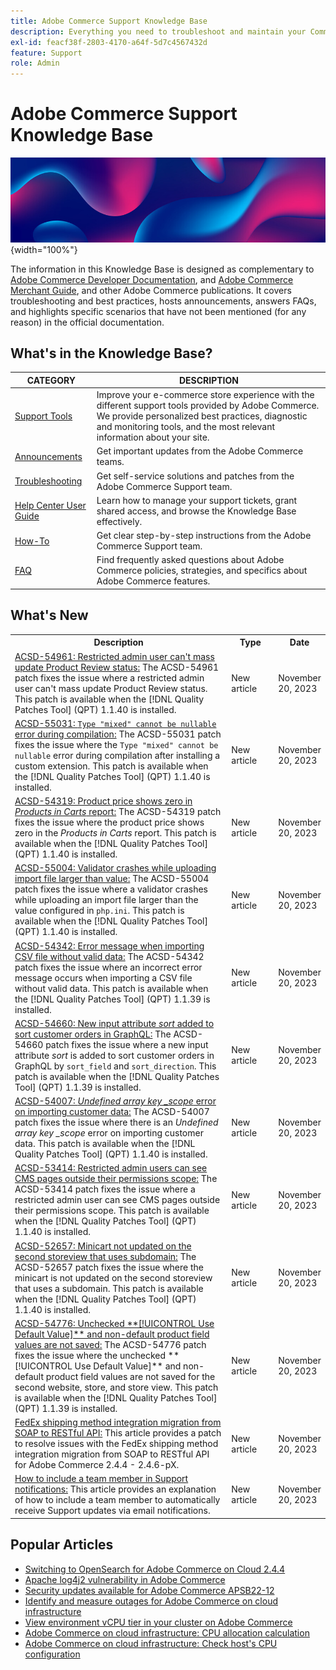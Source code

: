 ```yaml
---
title: Adobe Commerce Support Knowledge Base
description: Everything you need to troubleshoot and maintain your Commerce store.
exl-id: feacf38f-2803-4170-a64f-5d7c4567432d
feature: Support
role: Admin
---
```

# Adobe Commerce Support Knowledge Base

![Knowledge Base homepage](../help/assets/knowledge-base-home-page-cover.jpg){width="100%"}

The information in this Knowledge Base is designed as complementary to [Adobe Commerce Developer Documentation](https://developer.adobe.com/commerce/docs), and [Adobe Commerce Merchant Guide](https://experienceleague.adobe.com/docs/commerce-admin/user-guides/home.html), and other Adobe Commerce publications. It covers troubleshooting and best practices, hosts announcements, answers FAQs, and highlights specific scenarios that have not been mentioned (for any reason) in the official documentation.

## What's in the Knowledge Base?

| CATEGORY | DESCRIPTION | 
| --- | --- |
| [Support Tools](/help/support-tools/overview.md) | Improve your e-commerce store experience with the different support tools provided by Adobe Commerce. We provide personalized best practices, diagnostic and monitoring tools, and the most relevant information about your site. |
| [Announcements](/help/announcements/overview.md) | Get important updates from the Adobe Commerce teams. |
| [Troubleshooting](/help/troubleshooting/overview.md) | Get self-service solutions and patches from the Adobe Commerce Support team. |
| [Help Center User Guide](/help/help-center-guide/help-center/magento-help-center-user-guide.md) | Learn how to manage your support tickets, grant shared access, and browse the Knowledge Base effectively. |
| [How-To](/help/how-to/overview.md) | Get clear step-by-step instructions from the Adobe Commerce Support team. |
| [FAQ](/help/faq/overview.md) | Find frequently asked questions about Adobe Commerce policies, strategies, and specifics about Adobe Commerce features. | 

## What's New

<table style="width:100%">
  <tr>
    <th style="width:70%">Description</th>
    <th style="width:15%">Type</th>
    <th style="width:15%">Date</th>
  </tr>

 <tr>
    <td>
    <a href = "https://experienceleague.adobe.com/docs/commerce-knowledge-base/kb/support-tools/patches/v1-1-40/acsd-54961-restricted-admin-user-cant-mass-update-product-review-status.html">ACSD-54961: Restricted admin user can't mass update Product Review status:</a> The ACSD-54961 patch fixes the issue where a restricted admin user can't mass update Product Review status. This patch is available when the [!DNL Quality Patches Tool] (QPT) 1.1.40 is installed.
    </td>
    <td>New article</td>
    <td>November 20, 2023</td>
  </tr>

  <td>
    <a href = "https://experienceleague.adobe.com/docs/commerce-knowledge-base/kb/support-tools/patches/v1-1-40/acsd-55031-type-mixed-cannot-be-nullable-error-during-compilation.html">ACSD-55031: <code>Type "mixed" cannot be nullable</code> error during compilation:</a> The ACSD-55031 patch fixes the issue where the <code>Type "mixed" cannot be nullable</code> error during compilation after installing a custom extension. This patch is available when the [!DNL Quality Patches Tool] (QPT) 1.1.40 is installed.
    </td>
    <td>New article</td>
    <td>November 20, 2023</td>
  </tr>

  <tr>
    <td>
    <a href="https://experienceleague.adobe.com/docs/commerce-knowledge-base/kb/support-tools/patches/v1-1-40/acsd-54319-product-price-shows-zero-in-product-in-cart-report.html">ACSD-54319: Product price shows zero in <em>Products in Carts</em> report:</a> The ACSD-54319 patch fixes the issue where the product price shows zero in the <em>Products in Carts</em> report. This patch is available when the [!DNL Quality Patches Tool] (QPT) 1.1.40 is installed.
    </td>
    <td>New article </td>
    <td>November 20, 2023</td>
 </tr>

   <tr>
    <td>
    <a href="https://experienceleague.adobe.com/docs/commerce-knowledge-base/kb/support-tools/patches/v1-1-40/acsd-55004-validator-crashes-while-uploading-an-import-file-larger-than-the-value.html">ACSD-55004: Validator crashes while uploading import file larger than value:</a> The ACSD-55004 patch fixes the issue where a validator crashes while uploading an import file larger than the value configured in <code>php.ini</code>. This patch is available when the [!DNL Quality Patches Tool] (QPT) 1.1.40 is installed.
    </td>
    <td>New article </td>
    <td>November 20, 2023</td>
 </tr>

  <tr>
    <td>
    <a href="https://experienceleague.adobe.com/docs/commerce-knowledge-base/kb/support-tools/patches/v1-1-39/acsd-54342-error-message-when-importing-csv-file-without-valid-data.html">ACSD-54342: Error message when importing CSV file without valid data:</a> The ACSD-54342 patch fixes the issue where an incorrect error message occurs when importing a CSV file without valid data. This patch is available when the [!DNL Quality Patches Tool] (QPT) 1.1.39 is installed.
    </td>
    <td>New article </td>
    <td>November 20, 2023</td>
 </tr>

   <tr>
    <td>
    <a href="https://experienceleague.adobe.com/docs/commerce-knowledge-base/kb/support-tools/patches/v1-1-39/acsd-54660-new-input-attribute-sort-to-sort-customer-orders-in-graphql.html">ACSD-54660: New input attribute <em>sort</em> added to sort customer orders in GraphQL:</a> The ACSD-54660 patch fixes the issue where a new input attribute <em>sort</em> is added to sort customer orders in GraphQL by <code>sort_field</code> and <code>sort_direction</code>. This patch is available when the [!DNL Quality Patches Tool] (QPT) 1.1.39 is installed.
    </td>
    <td>New article </td>
    <td>November 20, 2023</td>
 </tr>

  <tr>
    <td>
    <a href="https://experienceleague.adobe.com/docs/commerce-knowledge-base/kb/support-tools/patches/v1-1-40/acsd-54007-undefined-array-key-scope-error-importing-customer-data.html">ACSD-54007: <em>Undefined array key _scope</em> error on importing customer data:</a> The ACSD-54007 patch fixes the issue where there is an <em>Undefined array key _scope</em> error on importing customer data. This patch is available when the [!DNL Quality Patches Tool] (QPT) 1.1.40 is installed.
    </td>
    <td>New article </td>
    <td>November 20, 2023</td>
 </tr>

  <tr>
    <td>
    <a href="https://experienceleague.adobe.com/docs/commerce-knowledge-base/kb/support-tools/patches/v1-1-40/acsd-53414-restricted-admin-user-can-see-cms-pages-outside-permissions.html">ACSD-53414: Restricted admin users can see CMS pages outside their permissions scope:</a> The ACSD-53414 patch fixes the issue where a restricted admin user can see CMS pages outside their permissions scope. This patch is available when the [!DNL Quality Patches Tool] (QPT) 1.1.40 is installed.
    </td>
    <td>New article </td>
    <td>November 20, 2023</td>
 </tr>

  <tr>
    <td>
    <a href="https://experienceleague.adobe.com/docs/commerce-knowledge-base/kb/support-tools/patches/v1-1-40/acsd-52657-minicart-not-updated-on-second-storeview.html">ACSD-52657: Minicart not updated on the second storeview that uses subdomain:</a> The ACSD-52657 patch fixes the issue where the minicart is not updated on the second storeview that uses a subdomain. This patch is available when the [!DNL Quality Patches Tool] (QPT) 1.1.40 is installed.
    </td>
    <td>New article </td>
    <td>November 20, 2023</td>
 </tr>

   <tr>
    <td>
    <a href="https://experienceleague.adobe.com/docs/commerce-knowledge-base/kb/support-tools/patches/v1-1-39/acsd-54776-unchecked-used-default-value-and-non-default-product-field-values-are-not-saved.html">ACSD-54776: Unchecked **[!UICONTROL Use Default Value]** and non-default product field values are not saved:</a> The ACSD-54776 patch fixes the issue where the unchecked **[!UICONTROL Use Default Value]** and non-default product field values are not saved for the second website, store, and store view. This patch is available when the [!DNL Quality Patches Tool] (QPT) 1.1.39 is installed.
    </td>
    <td>New article </td>
    <td>November 20, 2023</td>
 </tr>

 <tr>
    <td>
     <a href="https://experienceleague.adobe.com/docs/commerce-knowledge-base/kb/troubleshooting/known-issues-patches-attached/fedex-shipping-method-integration-migration-soap-restful-api.html">FedEx shipping method integration migration from SOAP to RESTful API:</a> This article provides a patch to resolve issues with the FedEx shipping method integration migration from SOAP to RESTful API for Adobe Commerce 2.4.4 - 2.4.6-pX.
    </td>
    <td>New article </td>
    <td>November 20, 2023</td>
  </tr>

   <tr>
    <td>
     <a href="https://experienceleague.adobe.com/docs/commerce-knowledge-base/kb/how-to/how-to-include-a-team-member-in-support-notifications.html">How to include a team member in Support notifications:</a> This article provides an explanation of how to include a team member to automatically receive Support updates via email notifications.
    </td>
    <td>New article </td>
    <td>November 20, 2023</td>
  </tr>
</table>

## Popular Articles

* [Switching to OpenSearch for Adobe Commerce on Cloud 2.4.4](/help/announcements/adobe-commerce-announcements/switching-to-opensearch-for-adobe-commerce-on-cloud-2.4.4.md)
* [Apache log4j2 vulnerability in Adobe Commerce](/help/announcements/adobe-commerce-announcements/apache-log4j2-adobe-commerce.md)
* [Security updates available for Adobe Commerce APSB22-12](/help/troubleshooting/known-issues-patches-attached/0-day-vulnerability-patch.md)
* [Identify and measure outages for Adobe Commerce on cloud infrastructure](/help/how-to/general/how-to-identify-outages.md)
* [View environment vCPU tier in your cluster on Adobe Commerce](/help/how-to/general/check-vcpu-using-observation-for-adobe-commerce.md)
* [Adobe Commerce on cloud infrastructure: CPU allocation calculation](/help/how-to/general/magento-commerce-cloud-cpu-allocation-calculation.md)
* [Adobe Commerce on cloud infrastructure: Check host's CPU configuration](/help/how-to/general/magento-commerce-cloud-check-hosts-cpu-configuration.md)
